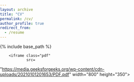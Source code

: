 ```yaml
---
layout: archive
title: "CV"
permalink: /cv/
author_profile: true
redirect_from:
  - /resume
---
```


{% include base_path %}

<html>

<head>
    <title>PDF in HTML</title>
</head>
<style>
    .pdf {
        width: 100%;
        aspect-ratio: 4 / 3;
    }
    .pdf,
    html,
    body {
        height: 100%;
        margin: 0;
        padding: 0;
    }
  {
        text-align: center;
    }

</style>

<body>
        
        <iframe class="pdf" 
                src=
"https://media.geeksforgeeks.org/wp-content/cdn-uploads/20210101201653/PDF.pdf"
            width="800" height="350">
        </iframe>
</body>

</html>
